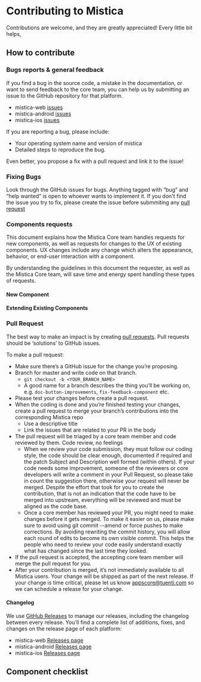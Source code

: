 # Contributing to Mistica

Contributions are welcome, and they are greatly appreciated! Every little bit helps,


## How to contribute

### Bugs reports & general feedback

If you find a bug in the source code, a mistake in the documentation, or want to send feedback to the core team, you can help us by submitting an issue to the GitHub repository for that platform.
- mistica-web [issues](https://github.com/Telefonica/mistica-web/issues)
- mistica-android [issues](https://github.com/Telefonica/mistica-android/issues)
- mistica-ios [issues](https://github.com/Telefonica/mistica-ios/issues)

If you are reporting a bug, please include:
- Your operating system name and version of mistica
- Detailed steps to reproduce the bug.

Even better, you propose a fix with a pull request and link it to the issue!

### Fixing Bugs

Look through the GitHub issues for bugs. Anything tagged with “bug” and “help wanted” is open to whoever wants to implement it. If you don't find the issue you try to fix, please create the issue before submmiting any [pull request](#Rull-Request)

### Components requests

This document explains how the Mistica Core team handles requests for new components, as well as requests for changes to the UX of existing components. UX changes include any change which alters the appearance, behavior, or end-user interaction with a component.

By understanding the guidelines in this document the requester, as well as the Mistica Core team, will save time and energy spent handling these types of requests.

#### New Component 

#### Extending Existing Components


### Pull Request

The best way to make an impact is by creating [pull requests](https://docs.github.com/en/github/collaborating-with-issues-and-pull-requests/about-pull-requests). Pull requests should be ‘solutions’ to GitHub issues.

To make a pull request:

- Make sure there’s a GitHub issue for the change you’re proposing.
- Branch for master and write code on that branch.
  - `git checkout -b <YOUR_BRANCH_NAME>`
  - A good name for a branch describes the thing you’ll be working on, e.g. `doc-button-improvements`, `fix-feedback-component` etc.
- Please test your changes before create a pull request. 
- When the coding is done and you’re finished testing your changes, create a pull request to merge your branch’s contributions into the corresponding Mistica repo
  - Use a descriptive title
  - Link the issues that are related to your PR in the body
- The pull request will be triaged by a core team member and code reviewed by them. Code review, no feelings
  - When we review your code submission, they must follow our coding style, the code should be clear enough, documented if required and the patch Subject and Description well formed (within others). If your code needs some improvement, someone of the reviewers or core developers will write a comment in your Pull Request, so please take in count the suggestion there, otherwise your request will never be merged.
Despite the effort that took for you to create the contribution, that is not an indication that the code have to be merged into upstream, everything will be reviewed and must be aligned as the code base.
  - Once a core member has reviewed your PR, you might need to make changes before it gets merged. To make it easier on us, please make sure to avoid using git commit --amend or force pushes to make corrections. By avoiding rewriting the commit history, you will allow each round of edits to become its own visible commit. This helps the people who need to review your code easily understand exactly what has changed since the last time they looked. 
- If the pull request is accepted, the accepting core team member will merge the pull request for you.
- After your contribution is merged, it’s not immediately available to all Mistica users. Your change will be shipped as part of the next release. If your change is time critical, please let us know [appscore@tuenti.com](mailto:appscore@tuenti.com) so we can schedule a release for your change.

#### Changelog
We use [GitHub Releases](https://github.com/blog/1547-release-your-software) to manage our releases, including the changelog between every release. You'll find a complete list of additions, fixes, and changes on the release page of each platform:
 - mistica-web [Releases page](https://github.com/Telefonica/mistica-web/releases)
 - mistica-android [Releases page](https://github.com/Telefonica/mistica-android/releases)
 - mistica-ios [Releases page](https://github.com/Telefonica/mistica-ios/releases)

## Component checklist
